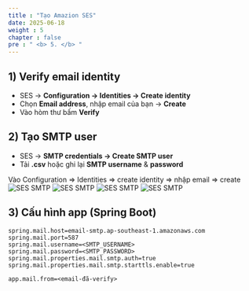 ```yaml
---
title : "Tạo Amazion SES"
date: 2025-06-18
weight : 5 
chapter : false
pre : " <b> 5. </b> "
---
```


## 1) Verify email identity
- SES → **Configuration → Identities → Create identity**
- Chọn **Email address**, nhập email của bạn → **Create**
- Vào hòm thư bấm **Verify**

## 2) Tạo SMTP user
- SES → **SMTP credentials → Create SMTP user**
- Tải **.csv** hoặc ghi lại **SMTP username** & **password**

Vào Configuration => Identities => create identity => nhập email => create
![SES SMTP](github.io.workshop/images/ses/001.png)
![SES SMTP](github.io.workshop/images/ses/002.png)
![SES SMTP](github.io.workshop/images/ses/003.png)
![SES SMTP](github.io.workshop/images/ses/004.png)

## 3) Cấu hình app (Spring Boot)
```properties
spring.mail.host=email-smtp.ap-southeast-1.amazonaws.com
spring.mail.port=587
spring.mail.username=<SMTP_USERNAME>
spring.mail.password=<SMTP_PASSWORD>
spring.mail.properties.mail.smtp.auth=true
spring.mail.properties.mail.smtp.starttls.enable=true

app.mail.from=<email-đã-verify>